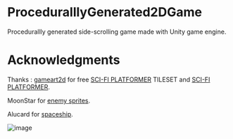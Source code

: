 # ProceduralllyGenerated2DGame
Procedurallly generated side-scrolling game made with Unity game engine.

# Acknowledgments
Thanks :
[gameart2d](https://www.gameart2d.com) for free  [SCI-FI PLATFORMER](https://www.gameart2d.com/free-sci-fi-platformer-tileset.html)  TILESET and [SCI-FI PLATFORMER](https://www.gameart2d.com/free-sci-fi-platformer-tileset.html).

MoonStar for [enemy sprites](https://opengameart.org/content/2d-game-character-pack-slim-version).

Alucard for [spaceship](https://opengameart.org/content/spaceship-2d).


![image](https://user-images.githubusercontent.com/29361692/38043232-7352d54e-32ae-11e8-8a03-430e6acb4773.png)
